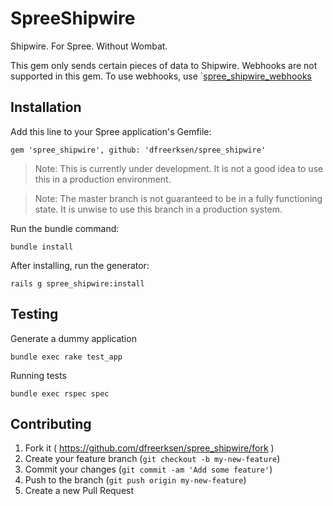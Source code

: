 # SpreeShipwire

Shipwire. For Spree. Without Wombat.

This gem only sends certain pieces of data to Shipwire. Webhooks are not supported in this gem. To use webhooks, use `[spree_shipwire_webhooks](https://github.com/dfreerksen/spree_shipwire_webhooks/) 


## Installation

Add this line to your Spree application's Gemfile:

```
gem 'spree_shipwire', github: 'dfreerksen/spree_shipwire'
```

> Note: This is currently under development. It is not a good idea to use this in a production environment.

> Note: The master branch is not guaranteed to be in a fully functioning state. It is unwise to use this branch in a production system.

Run the bundle command:

```
bundle install
```

After installing, run the generator:

```
rails g spree_shipwire:install
```


## Testing

Generate a dummy application

```
bundle exec rake test_app
```

Running tests

```
bundle exec rspec spec
```


## Contributing

1. Fork it ( https://github.com/dfreerksen/spree_shipwire/fork )
2. Create your feature branch (`git checkout -b my-new-feature`)
3. Commit your changes (`git commit -am 'Add some feature'`)
4. Push to the branch (`git push origin my-new-feature`)
5. Create a new Pull Request
